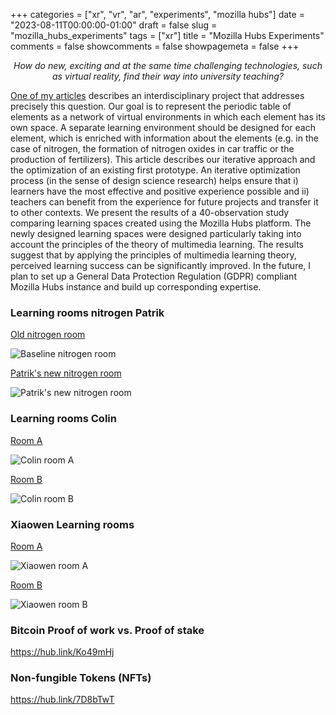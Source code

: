+++
categories = ["xr", "vr", "ar", "experiments", "mozilla hubs"]
date = "2023-08-11T00:00:00-01:00"
draft = false
slug = "mozilla_hubs_experiments"
tags = ["xr"]
title = "Mozilla Hubs Experiments"
comments = false
showcomments = false
showpagemeta = false
+++

<p style="text-align: center;">
<em>
How do new, exciting and at the same time challenging technologies, such as virtual reality, find their way into university teaching? 
</em>
</p>

[One of my articles](2023_vr_ar_learning_workshop.pdf) describes an interdisciplinary project that addresses precisely this question. 
Our goal is to represent the periodic table of elements as a network of virtual environments in which each element has its own space.
A separate learning environment should be designed for each element, which is enriched with information about the elements (e.g. in the case of nitrogen, the formation of nitrogen oxides in car traffic or the production of fertilizers).
This article describes our iterative approach and the optimization of an existing first prototype.
An iterative optimization process (in the sense of design science research) helps ensure that i) learners have the most effective and positive experience possible and ii) teachers can benefit from the experience for future projects and transfer it to other contexts.
We present the results of a 40-observation study comparing learning spaces created using the Mozilla Hubs platform.
The newly designed learning spaces were designed particularly taking into account the principles of the theory of multimedia learning.
The results suggest that by applying the principles of multimedia learning theory, perceived learning success can be significantly improved.
In the future, I plan to set up a General Data Protection Regulation (GDPR) compliant Mozilla Hubs instance and build up corresponding expertise.

### Learning rooms nitrogen Patrik
<a href="https://hub.link/9Myzjfg" target="_blank">Old nitrogen room</a>

![Baseline nitrogen room](https://tobias-weiss.org/nitrogene-room-baseline-qr.gif)

<a href="https://hub.link/oFFZDYW" target="_blank">Patrik's new nitrogen room</a>

![Patrik's new nitrogen room](https://tobias-weiss.org/nitrogene-room-patrik-qr.gif)

<!--
<a href="https://experimente.wirtschaft.uni-giessen.de/survey/index.php/381119?lang=en" target="_blank">Patrik Fragebogen</a>

![Survey Nitrogene](https://tobias-weiss.org/nitrogene-survey-qr.gif)
-->

### Learning rooms Colin
<a href="https://hubs.mozilla.com/scenes/ehrT2Bz" target="_blank">Room A</a>

![Colin room A](img/colin-room-a-qr.gif)

<a href="https://hubs.mozilla.com/scenes/yBeQVrf" target="_blank">Room B</a>

![Colin room B](img/colin-room-a-qr.gif)

<!-- 
<a href="https://experimente.wirtschaft.uni-giessen.de/survey/index.php/178354?lang=en" target="_blank">Colin Fragebogen</a>

![Colin Fragebogen QR](img/colin-survey-qr.gif)
-->

###  Xiaowen Learning rooms
<a href="https://hubs.mozilla.com/scenes/jYwNq9M" target="_blank">Room A</a>

![Xiaowen room A](img/xiaowen-room-a-qr.gif)

<a href="https://hubs.mozilla.com/scenes/4DcdxGC" target="_blank">Room B</a>

![Xiaowen room B](img/xiaowen-room-b-qr.gif)

<!--
* <a href="https://experimente.wirtschaft.uni-giessen.de/survey/index.php/769942?lang=en" target="_blank">Xiaowen Fragebogen</a>

![Xiaowen Fragebogen QR](img/xiaowen-survey-qr.gif)
-->

### Bitcoin Proof of work vs. Proof of stake
https://hub.link/Ko49mHj

### Non-fungible Tokens (NFTs)
https://hub.link/7D8bTwT
